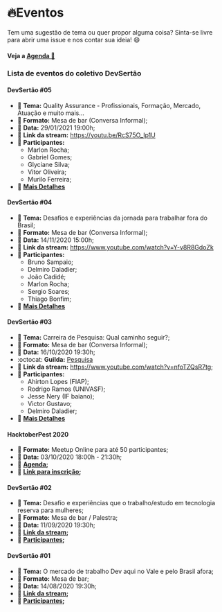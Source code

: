 # :fire:Eventos

Tem uma sugestão de tema ou quer propor alguma coisa? Sinta-se livre para abrir uma issue e nos contar sua ideia! :smile:

#### Veja a [Agenda :calendar:](https://calendar.google.com/calendar/embed?src=devsertao.oficial%40gmail.com&ctz=America%2FSao_Paulo)

### Lista de eventos do coletivo DevSertão

#### DevSertão #05

- :page_with_curl: **Tema:** Quality Assurance - Profissionais, Formação, Mercado, Atuação e muito mais...
- :pushpin: **Formato:** Mesa de bar (Conversa Informal);
- :calendar: **Data:** 29/01/2021 19:00h;
- :link: **Link da stream:** https://youtu.be/RcS75O_Ip1U
- :busts_in_silhouette: **Participantes:**
  - Marlon Rocha;
  - Gabriel Gomes;
  - Glyciane Silva;
  - Vitor Oliveira;
  - Murilo Ferreira;
- :mag_right: **[Mais Detalhes](https://github.com/devsertao/eventos/issues/10)**

#### DevSertão #04

- :page_with_curl: **Tema:** Desafios e experiências da jornada para trabalhar fora do Brasil;
- :pushpin: **Formato:** Mesa de bar (Conversa Informal);
- :calendar: **Data:** 14/11/2020 15:00h;
- :link: **Link da stream:** https://www.youtube.com/watch?v=Y-v8R8GdoZk
- :busts_in_silhouette: **Participantes:**
  - Bruno Sampaio;
  - Delmiro Daladier;
  - João Cadidé;
  - Marlon Rocha;
  - Sergio Soares;
  - Thiago Bonfim;
- :mag_right: **[Mais Detalhes](https://github.com/devsertao/eventos/issues/8)**

#### DevSertão #03

- :page_with_curl: **Tema:** Carreira de Pesquisa: Qual caminho seguir?;
- :pushpin: **Formato:** Mesa de bar (Conversa Informal);
- :calendar: **Data:** 16/10/2020 19:30h;
- :octocat: **Guilda:** [Pesquisa](https://github.com/devsertao/pesquisa-guilda)
- :link: **Link da stream:** https://www.youtube.com/watch?v=nfoTZQsR7tg;
- :busts_in_silhouette: **Participantes:**
  - Ahirton Lopes (FIAP);
  - Rodrigo Ramos (UNIVASF);
  - Jesse Nery (IF baiano);
  - Victor Gustavo;
  - Delmiro Daladier;
- :mag_right: **[Mais Detalhes](https://github.com/devsertao/pesquisa-guilda/issues/1#issue-698640398)**

#### HacktoberPest 2020

- :pushpin: **Formato:** Meetup Online para até 50 participantes;
- :calendar: **Data:** 03/10/2020 18:00h - 21:30h;
- :busts_in_silhouette: **[Agenda](https://github.com/devsertao/eventos/issues/4#issuecomment-689138163);**
- :link: **[Link para inscrição](https://organize.mlh.io/participants/events/4097-hacktoberpest-online-2020);**

#### DevSertão #02

- :page_with_curl: **Tema:** Desafio e experiências que o trabalho/estudo em tecnologia reserva para mulheres;
- :pushpin: **Formato:** Mesa de bar / Palestra;
- :calendar: **Data:** 11/09/2020 19:30h;
- :link: **[Link da stream](https://www.youtube.com/watch?v=_2_KNUPKznQ);**
- :busts_in_silhouette: **[Participantes](https://github.com/devsertao/eventos/issues/2#issue-678650401);**

#### DevSertão #01

- :page_with_curl: **Tema:** O mercado de trabalho Dev aqui no Vale e pelo Brasil afora;
- :pushpin: **Formato:** Mesa de bar;
- :calendar: **Data:** 14/08/2020 19:30h;
- :link: **[Link da stream](https://www.youtube.com/watch?v=Iu9h-AERb_I);**
- :busts_in_silhouette: **[Participantes](https://github.com/devsertao/eventos/issues/1#issuecomment-668174179);**
